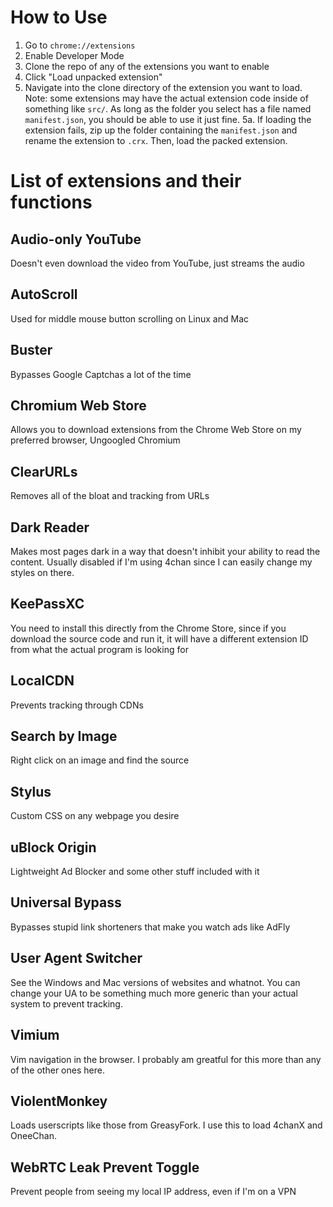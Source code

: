 # How to Use
1. Go to `chrome://extensions`
2. Enable Developer Mode
3. Clone the repo of any of the extensions you want to enable
4. Click "Load unpacked extension"
5. Navigate into the clone directory of the extension you want to load. Note: some extensions may have the actual extension code inside of something like `src/`. As long as the folder you select has a file named `manifest.json`, you should be able to use it just fine.
5a. If loading the extension fails, zip up the folder containing the `manifest.json` and rename the extension to `.crx`. Then, load the packed extension.

# List of extensions and their functions
## Audio-only YouTube
Doesn't even download the video from YouTube, just streams the audio

## AutoScroll
Used for middle mouse button scrolling on Linux and Mac

## Buster
Bypasses Google Captchas a lot of the time

## Chromium Web Store
Allows you to download extensions from the Chrome Web Store on my preferred browser, Ungoogled Chromium

## ClearURLs
Removes all of the bloat and tracking from URLs

## Dark Reader
Makes most pages dark in a way that doesn't inhibit your ability to read the content. Usually disabled if I'm using 4chan since I can easily change my styles on there.

## KeePassXC
You need to install this directly from the Chrome Store, since if you download the source code and run it, it will have a different extension ID from what the actual program is looking for

## LocalCDN
Prevents tracking through CDNs

## Search by Image
Right click on an image and find the source

## Stylus
Custom CSS on any webpage you desire

## uBlock Origin
Lightweight Ad Blocker and some other stuff included with it

## Universal Bypass
Bypasses stupid link shorteners that make you watch ads like AdFly

## User Agent Switcher
See the Windows and Mac versions of websites and whatnot. You can change your UA to be something much more generic than your actual system to prevent tracking.

## Vimium
Vim navigation in the browser. I probably am greatful for this more than any of the other ones here.

## ViolentMonkey
Loads userscripts like those from GreasyFork. I use this to load 4chanX and OneeChan.

## WebRTC Leak Prevent Toggle
Prevent people from seeing my local IP address, even if I'm on a VPN
